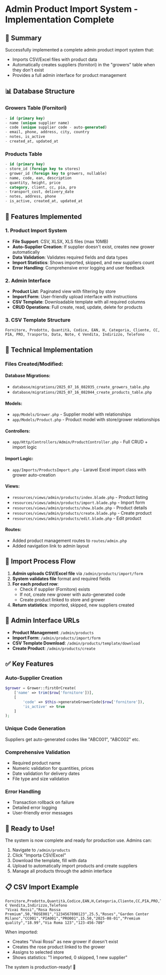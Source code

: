 # Admin Product Import System - Implementation Complete

## 🎯 Summary

Successfully implemented a complete admin product import system that:
- Imports CSV/Excel files with product data
- Automatically creates suppliers (fornitori) in the "growers" table when they don't exist
- Provides a full admin interface for product management

## 📊 Database Structure

### Growers Table (Fornitori)
```sql
- id (primary key)
- name (unique supplier name)
- code (unique supplier code - auto-generated)
- email, phone, address, city, country
- notes, is_active
- created_at, updated_at
```

### Products Table
```sql
- id (primary key)
- store_id (foreign key to stores)
- grower_id (foreign key to growers, nullable)
- name, code, ean, description
- quantity, height, price
- category, client, cc, pia, pro
- transport_cost, delivery_date
- notes, address, phone
- is_active, created_at, updated_at
```

## 🚀 Features Implemented

### 1. Product Import System
- **File Support**: CSV, XLSX, XLS files (max 10MB)
- **Auto-Supplier Creation**: If supplier doesn't exist, creates new grower automatically
- **Data Validation**: Validates required fields and data types
- **Import Statistics**: Shows imported, skipped, and new suppliers count
- **Error Handling**: Comprehensive error logging and user feedback

### 2. Admin Interface
- **Product List**: Paginated view with filtering by store
- **Import Form**: User-friendly upload interface with instructions
- **CSV Template**: Downloadable template with all required columns
- **CRUD Operations**: Full create, read, update, delete for products

### 3. CSV Template Structure
```
Fornitore, Prodotto, Quantità, Codice, EAN, H, Categoria, Cliente, CC, PIA, PRO, Trasporto, Data, Note, € Vendita, Indirizzo, Telefono
```

## 🔧 Technical Implementation

### Files Created/Modified:

#### Database Migrations:
- `database/migrations/2025_07_16_082035_create_growers_table.php`
- `database/migrations/2025_07_16_082044_create_products_table.php`

#### Models:
- `app/Models/Grower.php` - Supplier model with relationships
- `app/Models/Product.php` - Product model with store/grower relationships

#### Controllers:
- `app/Http/Controllers/Admin/ProductController.php` - Full CRUD + import logic

#### Import Logic:
- `app/Imports/ProductsImport.php` - Laravel Excel import class with grower auto-creation

#### Views:
- `resources/views/admin/products/index.blade.php` - Product listing
- `resources/views/admin/products/import.blade.php` - Import form
- `resources/views/admin/products/show.blade.php` - Product details
- `resources/views/admin/products/create.blade.php` - Create product
- `resources/views/admin/products/edit.blade.php` - Edit product

#### Routes:
- Added product management routes to `routes/admin.php`
- Added navigation link to admin layout

## 🔄 Import Process Flow

1. **Admin uploads CSV/Excel file** via `/admin/products/import/form`
2. **System validates file** format and required fields
3. **For each product row**:
   - Check if supplier (Fornitore) exists
   - If not, create new grower with auto-generated code
   - Create product linked to store and grower
4. **Return statistics**: imported, skipped, new suppliers created

## 🎨 Admin Interface URLs

- **Product Management**: `/admin/products`
- **Import Form**: `/admin/products/import/form`
- **CSV Template Download**: `/admin/products/template/download`
- **Create Product**: `/admin/products/create`

## ✅ Key Features

### Auto-Supplier Creation
```php
$grower = Grower::firstOrCreate(
    ['name' => trim($row['fornitore'])],
    [
        'code' => $this->generateGrowerCode($row['fornitore']),
        'is_active' => true
    ]
);
```

### Unique Code Generation
Suppliers get auto-generated codes like "ABC001", "ABC002" etc.

### Comprehensive Validation
- Required product name
- Numeric validation for quantities, prices
- Date validation for delivery dates
- File type and size validation

### Error Handling
- Transaction rollback on failure
- Detailed error logging
- User-friendly error messages

## 🚀 Ready to Use!

The system is now complete and ready for production use. Admins can:

1. Navigate to `/admin/products`
2. Click "Importa CSV/Excel" 
3. Download the template, fill with data
4. Upload to automatically import products and create suppliers
5. Manage all products through the admin interface

## 📋 CSV Import Example

```csv
Fornitore,Prodotto,Quantità,Codice,EAN,H,Categoria,Cliente,CC,PIA,PRO,Trasporto,Data,Note,€ Vendita,Indirizzo,Telefono
"Vivai Rossi","Rosa Rossa Premium",50,"ROSE001","1234567890123",25.5,"Roses","Garden Center Milano","CC001","PIA001","PRO001",15.50,"2025-08-01","Premium quality","18.99","Via Roma 123","123-456-789"
```

When imported:
- Creates "Vivai Rossi" as new grower if doesn't exist
- Creates the rose product linked to the grower
- Assigns to selected store
- Shows statistics: "1 imported, 0 skipped, 1 new supplier"

The system is production-ready! 🎉
